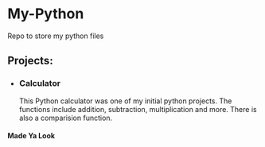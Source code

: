 # My-Python
Repo to store my python files

<h2>Projects:</h2>
<ul>
  <h3><li><b>Calculator</b></li></h3>
  <p>This Python calculator was one of my initial python projects. The functions include addition, subtraction, multiplication and more. There is also a comparision function.</p>
  
</ul>


<h4> Made Ya Look </h4>
